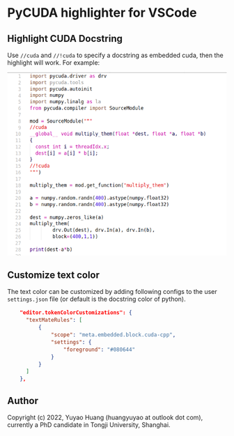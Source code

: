 # PyCUDA highlighter for VSCode

## Highlight CUDA Docstring

Use `//cuda` and `//!cuda` to specify a docstring as embedded cuda, then the highlight will work. For example:

<img src="https://github.com/tjyuyao/vscode-pycuda-highlighter/raw/master/demo.png" alt="Highlight CUDA Docstring">


## Customize text color

The text color can be customized by adding following configs to the user `settings.json` file (or default is the docstring color of python).

```json
    "editor.tokenColorCustomizations": {
      "textMateRules": [
          {
              "scope": "meta.embedded.block.cuda-cpp",
              "settings": {
                  "foreground": "#080644"
              }
          }
      ]
    },
```

## Author

Copyright (c) 2022, Yuyao Huang (huangyuyao at outlook dot com), currently a PhD candidate in Tongji University, Shanghai.
